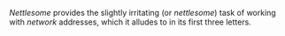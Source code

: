 _Nettlesome_ provides the slightly irritating (or _nettlesome_) task of working with _network_ addresses,
which it alludes to in its first three letters.
